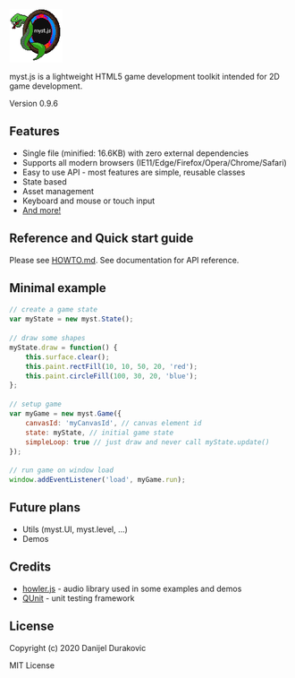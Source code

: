 ![myst.js](/logo.png?raw=true)

myst.js is a lightweight HTML5 game development toolkit intended for 2D game development.

Version 0.9.6

## Features

- Single file (minified: 16.6KB) with zero external dependencies
- Supports all modern browsers (IE11/Edge/Firefox/Opera/Chrome/Safari)
- Easy to use API - most features are simple, reusable classes
- State based
- Asset management
- Keyboard and mouse or touch input
- [And more!](HOWTO.md)

## Reference and Quick start guide

Please see [HOWTO.md](HOWTO.md). See documentation for API reference.

## Minimal example

```javascript
// create a game state
var myState = new myst.State();

// draw some shapes
myState.draw = function() {
	this.surface.clear();
	this.paint.rectFill(10, 10, 50, 20, 'red');
	this.paint.circleFill(100, 30, 20, 'blue');
};

// setup game
var myGame = new myst.Game({
	canvasId: 'myCanvasId', // canvas element id
	state: myState, // initial game state
	simpleLoop: true // just draw and never call myState.update()
});

// run game on window load
window.addEventListener('load', myGame.run);
```

## Future plans

- Utils (myst.UI, myst.level, ...)
- Demos

## Credits

- [howler.js](https://howlerjs.com/) - audio library used in some examples and demos
- [QUnit](https://qunitjs.com/) - unit testing framework

## License

Copyright (c) 2020 Danijel Durakovic

MIT License
